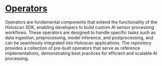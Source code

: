 # [Operators](https://github.com/nvidia-holoscan/holohub/tree/main/operators)

Operators are fundamental components that extend the functionality of the Holoscan SDK, enabling developers to build custom AI sensor processing workflows. 
These operators are designed to handle specific tasks such as data ingestion, preprocessing, model inference, and postprocessing, and can be seamlessly integrated into Holoscan applications. 
The repository provides a collection of pre-built operators that serve as reference implementations, demonstrating best practices for efficient and scalable AI processing.